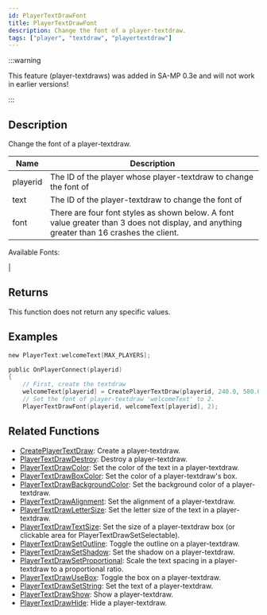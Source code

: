 ```yaml
---
id: PlayerTextDrawFont
title: PlayerTextDrawFont
description: Change the font of a player-textdraw.
tags: ["player", "textdraw", "playertextdraw"]
---
```


:::warning

This feature (player-textdraws) was added in SA-MP 0.3e and will not work in earlier versions!

:::

## Description

Change the font of a player-textdraw.

| Name | Description |
| --- | --- |
| playerid | The ID of the player whose player-textdraw to change the font of |
| text | The ID of the player-textdraw to change the font of |
| font | There are four font styles as shown below. A font value greater than 3 does not display, and anything greater than 16 crashes the client. |

Available Fonts:

|

## Returns

This function does not return any specific values.

## Examples

```c
new PlayerText:welcomeText[MAX_PLAYERS];

public OnPlayerConnect(playerid)
{
    // First, create the textdraw
    welcomeText[playerid] = CreatePlayerTextDraw(playerid, 240.0, 580.0, "Welcome to my SA-MP server");
    // Set the font of player-textdraw 'welcomeText' to 2.
    PlayerTextDrawFont(playerid, welcomeText[playerid], 2);
```

## Related Functions

- [CreatePlayerTextDraw](CreatePlayerTextDraw.md): Create a player-textdraw.
- [PlayerTextDrawDestroy](PlayerTextDrawDestroy.md): Destroy a player-textdraw.
- [PlayerTextDrawColor](PlayerTextDrawColor.md): Set the color of the text in a player-textdraw.
- [PlayerTextDrawBoxColor](PlayerTextDrawBoxColor.md): Set the color of a player-textdraw's box.
- [PlayerTextDrawBackgroundColor](PlayerTextDrawBackgroundColor.md): Set the background color of a player-textdraw.
- [PlayerTextDrawAlignment](PlayerTextDrawAlignment.md): Set the alignment of a player-textdraw.
- [PlayerTextDrawLetterSize](PlayerTextDrawLetterSize.md): Set the letter size of the text in a player-textdraw.
- [PlayerTextDrawTextSize](PlayerTextDrawTextSize.md): Set the size of a player-textdraw box (or clickable area for PlayerTextDrawSetSelectable).
- [PlayerTextDrawSetOutline](PlayerTextDrawSetOutline.md): Toggle the outline on a player-textdraw.
- [PlayerTextDrawSetShadow](PlayerTextDrawSetShadow.md): Set the shadow on a player-textdraw.
- [PlayerTextDrawSetProportional](PlayerTextDrawSetProportional.md): Scale the text spacing in a player-textdraw to a proportional ratio.
- [PlayerTextDrawUseBox](PlayerTextDrawUseBox.md): Toggle the box on a player-textdraw.
- [PlayerTextDrawSetString](PlayerTextDrawSetString.md): Set the text of a player-textdraw.
- [PlayerTextDrawShow](PlayerTextDrawShow.md): Show a player-textdraw.
- [PlayerTextDrawHide](PlayerTextDrawHide.md): Hide a player-textdraw.
